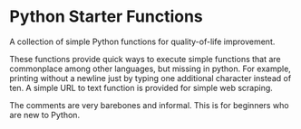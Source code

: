 # Python Starter Functions
A collection of simple Python functions for quality-of-life improvement.

These functions provide quick ways to execute simple functions that are commonplace among other languages, but missing in python. For example, printing without a newline just by typing one additional character instead of ten. A simple URL to text function is provided for simple web scraping.

The comments are very barebones and informal. This is for beginners who are new to Python.
